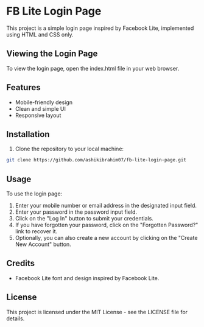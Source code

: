 # FB Lite Login Page

This project is a simple login page inspired by Facebook Lite, implemented using HTML and CSS only.

## Viewing the Login Page

To view the login page, open the index.html file in your web browser.

## Features

- Mobile-friendly design
- Clean and simple UI
- Responsive layout

## Installation

1. Clone the repository to your local machine:

```bash
git clone https://github.com/ashikibrahim07/fb-lite-login-page.git
```
## Usage

To use the login page:

1. Enter your mobile number or email address in the designated input field.
2. Enter your password in the password input field.
3. Click on the "Log In" button to submit your credentials.
4. If you have forgotten your password, click on the "Forgotten Password?" link to recover it.
5. Optionally, you can also create a new account by clicking on the "Create New Account" button.

## Credits

- Facebook Lite font and design inspired by Facebook Lite.

## License

This project is licensed under the MIT License - see the LICENSE file for details.

